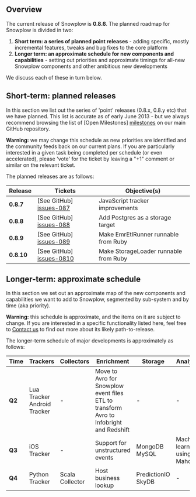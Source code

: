 ## Overview

The current release of Snowplow is **0.8.6**. The planned roadmap for Snowplow is divided in two:

1. **Short term: a series of planned point releases** - adding specific, mostly incremental features, tweaks and bug fixes to the core platform
2. **Longer term: an approximate schedule for new components and capabilities** - setting out priorities and approximate timings for all-new Snowplow components and other ambitious new developments

We discuss each of these in turn below.

## Short-term: planned releases

In this section we list out the series of 'point' releases (0.8.x, 0.8.y etc) that we have planned. This list is accurate as of early June 2013 - but we always recommend browsing the list of [Open Milestones] [milestones] on our main GitHub repository.

**Warning:** we may change this schedule as new priorities are identified and the community feeds back on our current plans. If you are particularly interested in a given task being completed per schedule (or even accelerated), please 'vote' for the ticket by leaving a "+1" comment or similar on the relevant ticket.

The planned releases are as follows:

| Release   | Tickets                   | Objective(s)                                                                                           |
|-----------|---------------------------|--------------------------------------------------------------------------------------------------------|
| **0.8.7** | [See GitHub] [issues-087] | JavaScript tracker improvements                              |
| **0.8.8** | [See GitHub] [issues-088] | Add Postgres as a storage target                          |
| **0.8.9** | [See GitHub] [issues-089] | Make EmrEtlRunner runnable from Ruby                           |
| **0.8.10** | [See GitHub] [issues-0810] | Make StorageLoader runnable from Ruby                         |

## Longer-term: approximate schedule

In this section we set out an approximate map of the new components and capabilities we want to add to Snowplow, segmented by sub-system and by time (aka priority).

**Warning:** this schedule is approximate, and the items on it are subject to change. If you are interested in a specific functionality listed here, feel free to [Contact us](Talk-to-us) to find out more about its likely path-to-release.

The longer-term schedule of major developments is approximately as follows:

| Time   | Trackers        | Collectors | Enrichment                                           | Storage              | Analytics |
|--------|-----------------|------------|------------------------------------------------------|----------------------|-----------|
| **Q2** | Lua Tracker<br>Android Tracker | -          | Move to Avro for Snowplow event files<br>ETL to transform Avro to Infobright and Redshift | -        | -         | 
| **Q3** | iOS Tracker     | -          | Support for unstructured events             | MongoDB<br>MySQL        | Machine-learning using Mahout         |
| **Q4** | Python Tracker  | Scala Collector | Host business lookup                                 | PredictionIO<br>SkyDB      | - | 

[milestones]: https://github.com/snowplow/snowplow/issues/milestones

[issues-087]: https://github.com/snowplow/snowplow/issues?milestone=19&state=open
[issues-088]: https://github.com/snowplow/snowplow/issues?milestone=23&state=open
[issues-089]: https://github.com/snowplow/snowplow/issues?milestone=25&state=open
[issues-0810]: https://github.com/snowplow/snowplow/issues?milestone=26&state=open

[scalding]: https://github.com/twitter/scalding
[redshift]: http://aws.amazon.com/redshift/